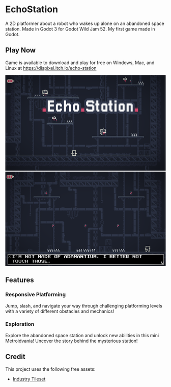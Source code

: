 # EchoStation
A 2D platformer about a robot who wakes up alone on an abandoned space station. Made in Godot 3 for Godot Wild Jam 52. My first game made in Godot.

## Play Now

Game is available to download and play for free on Windows, Mac, and Linux at https://dispixel.itch.io/echo-station

<p align="center">
  <img src="screenshots/promo2.png" />
  <img src="screenshots/Screenshot 2023-01-22 110059.png" />
</p>

## Features

### Responsive Platforming

Jump, slash, and navigate your way through challenging platforming levels with a variety of different obstacles and mechanics!

### Exploration

Explore the abandoned space station and unlock new abilities in this mini Metroidvania! Uncover the story behind the mysterious station!

## Credit
This project uses the following free assets:

- [Industry Tileset](https://0x72.itch.io/16x16-industrial-tileset)
